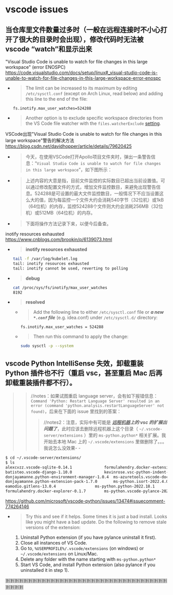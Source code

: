 
# vscode issues

## 当仓库里文件数量过多时（一般在远程连接时不小心打开了很大的目录时会出现），修改代码时无法被vscode “watch”和显示出来

"Visual Studio Code is unable to watch for file changes in this large workspace" (error ENOSPC) https://code.visualstudio.com/docs/setup/linux#_visual-studio-code-is-unable-to-watch-for-file-changes-in-this-large-workspace-error-enospc
- > The limit can be increased to its maximum by editing `/etc/sysctl.conf` (except on Arch Linux, read below) and adding this line to the end of the file:
  ```console
  fs.inotify.max_user_watches=524288
  ```
- > Another option is to exclude specific workspace directories from the VS Code file watcher with the `files.watcherExclude` [setting](https://code.visualstudio.com/docs/getstarted/settings).

VSCode出现"Visual Studio Code is unable to watch for file changes in this large workspace"警告的解决方法 https://blog.csdn.net/davidhopper/article/details/79620425
- > 今天，在使用VSCode打开Apollo项目文件夹时，弹出一条警告信息：“`Visual Studio Code is unable to watch for file changes in this large workspace`”，如下图所示：
- > 上述内容的大意是指，目前文件监控的实际数目已超出当前设置值。可以通过修改配置文件的方式，增加文件监控数目，来避免出现警告信息。524288是可设置的最大文件监控数目，一般情况下不应当设置这么大的值，因为每监控一个文件大约会消耗540字节（32位机）或1kB（64位机）的内存，监控524288个文件则大约会消耗256MB（32位机）或512MB（64位机）的内存。
- > 下面将操作方法记录下来，以便今后备查。

inotify resources exhausted https://www.cnblogs.com/brookin/p/6139073.html
- > **inotify resources exhausted**
  ```sh
  tail -f /var/log/kubelet.log
  tail: inotify resources exhausted
  tail: inotify cannot be used, reverting to polling
  ```
- > **debug**
  ```sh
  cat /proc/sys/fs/inotify/max_user_watches
  8192
  ```
- > **resolved**
  * > Add the following line to either `/etc/sysctl.conf` file or ***a new `*.conf` file*** (e.g. idea.conf) under `/etc/sysctl.d/` directory:
    ```console
    fs.inotify.max_user_watches = 524288
    ```
  * > Then run this command to apply the change:
    ```sh
    sudo sysctl -p --system
    ```

## vscode Python IntelliSense 失效，卸载重装 Python 插件也不行（重启 vsc，甚至重启 Mac 后再卸载重装插件都不行）。
>> //notes：如果试图重启 language server，会有如下报错信息：`Command 'Python: Restart Language Server' resulted in an error (command 'python.analysis.restartLanguageServer' not found)`，后来在下面的 issue 里找到的答案：
>>> //notes2：注意，实际中有可能是 ***<ins>远程机器</ins>上的 vsc 的扩展出问题了***，此时应该去删除远程机器上这个目录（ `~/.vscode-server/extensions` ）里的 `ms-python.python*` 相关扩展。我开始去本地 Mac 上的 `~/.vscode/extensions` 里做删除了。。。我说怎么没效果- - 
```sh
$ cd ~/.vscode-server/extensions/
$ ls
alexcvzz.vscode-sqlite-0.14.1		       formulahendry.docker-extension-pack-0.0.1  ms-toolsai.jupyter-2022.9.1202862440	     ms-vscode.cpptools-1.12.4-linux-x64      twxs.cmake-0.0.17
batisteo.vscode-django-1.10.0		       kevinrose.vsc-python-indent-1.18.0	  ms-toolsai.jupyter-keymap-1.0.0	     ms-vscode.cpptools-extension-pack-1.3.0  visualstudioexptteam.intellicode-api-usage-examples-0.2.6
donjayamanne.python-environment-manager-1.0.4  ms-azuretools.vscode-docker-1.22.2	  ms-toolsai.jupyter-renderers-1.0.12	     ms-vscode.cpptools-themes-2.0.0	      visualstudioexptteam.vscodeintellicode-1.2.29
donjayamanne.python-extension-pack-1.7.0       ms-python.isort-2022.4.0			  ms-toolsai.vscode-jupyter-cell-tags-0.1.6  mtxr.sqltools-0.25.1		      wholroyd.jinja-0.0.8
eamodio.gitlens-13.0.4			       ms-python.python-2022.18.1		  ms-toolsai.vscode-jupyter-slideshow-0.1.5  mtxr.sqltools-driver-sqlite-0.4.0
formulahendry.docker-explorer-0.1.7	       ms-python.vscode-pylance-2022.11.10	  ms-vscode.cmake-tools-1.12.27		     njpwerner.autodocstring-0.6.1
```

https://github.com/microsoft/vscode-python/issues/13474#issuecomment-774264146
- > Try this and see if it helps. Some times it is just a bad install. Looks like you might have a bad update. Do the following to remove stale versions of the extension:
  1. Uninstall Python extension (if you have pylance uninstall it first).
  2. Close all instances of VS Code.
  3. Go to, `%USERPROFILE%/.vscode/extensions` (on windows) or `~/.vscode/extensions` on Linux/Mac.
  4. Delete any folder with the name starting with `ms-python.python*`
  5. Start VS Code, and install Python extension (also pylance if you uninstalled it in step 1).

:u5272::u5272::u5272::u5272::u5272::u5272::u5272::u5272::u5272::u5272::u5272::u5272::u5272::u5272::u5272::u5272::u5272::u5272::u5272::u5272::u5272::u5272::u5272::u5272::u5272::u5272::u5272::u5272::u5272::u5272::u5272::u5272::u5272::u5272::u5272::u5272::u5272::u5272::u5272::u5272:
